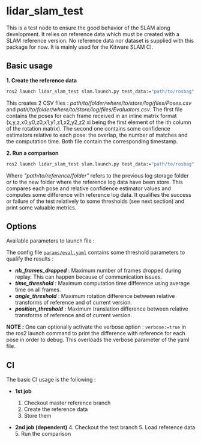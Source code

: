 # lidar_slam_test

This is a test node to ensure the good behavior of the SLAM along development. It relies on reference data which must be created with a SLAM reference version.
No reference data nor dataset is supplied with this package for now. It is mainly used for the Kitware SLAM CI.

## Basic usage

**1. Create the reference data**

```bash
ros2 launch lidar_slam_test slam.launch.py test_data:="path/to/rosbag" res_path:="path/to/folder/where/to/store/log/files"
```

This creates 2 CSV files : _path/to/folder/where/to/store/log/files/Poses.csv_ and _path/to/folder/where/to/store/log/files/Evaluators.csv_. The first file contains the poses for each frame received in an inline matrix format (x,y,z,x0,y0,z0,x1,y1,z1,x2,y2,z2 xi being the first element of the ith column of the rotation matrix). The second one contains some confidence estimators relative to each pose: the overlap, the number of matches and the computation time. Both file contain the corresponding timestamp.

**2. Run a comparison**

```bash
ros2 launch lidar_slam_test slam.launch.py test_data:="path/to/rosbag" ref_path:="path/to/reference/folder" res_path:="path/to/folder/where/to/store/log/files"
```

Where _"path/to/reference/folder"_ refers to the previous log storage folder or to the new folder where the reference log data have been store.
This compares each pose and relative confidence estimator values and computes some difference with reference log data. It qualifies the success or failure of the test relatively to some thresholds (see next section) and print some valuable metrics.

## Options

Available parameters to launch file :

The config file [`params/eval.yaml`](params/eval.yaml) contains some threshold parameters to qualify the results :

* **_nb_frames_dropped_** : Maximum number of frames dropped during replay. This can happen because of communication issues.
* **_time_threshold_** : Maximum computation time difference using average time on all frames.
* **_angle_threshold_** : Maximum rotation difference between relative transforms of reference and of current version.
* **_position_threshold_** : Maximum translation difference between relative transforms of reference and of current version.

**NOTE :** One can optionally activate the verbose option : ```verbose:=true``` in the ros2 launch command to print the difference with reference for each pose in order to debug. This overloads the verbose parameter of the yaml file.

## CI

The basic CI usage is the following :

* **1st job**
   1. Checkout master reference branch
   2. Create the reference data
   3. Store them

* **2nd job (dependent)**
   4. Checkout the test branch
   5. Load reference data
   5. Run the comparison
